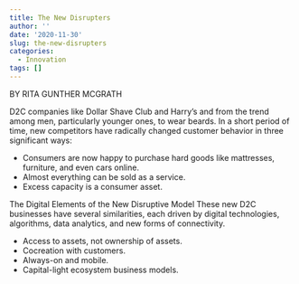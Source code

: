 ```yaml
---
title: The New Disrupters
author: ''
date: '2020-11-30'
slug: the-new-disrupters
categories:
  - Innovation
tags: []
---
```

BY RITA GUNTHER MCGRATH 

 D2C companies like Dollar Shave Club and Harry’s and from the trend among men, particularly younger ones, to wear beards. 
In a short period of time, new competitors have radically changed customer behavior in three significant ways: 

- Consumers are now happy to purchase hard goods like mattresses, furniture, and even cars online. 
- Almost everything can be sold as a service.  
- Excess capacity is a consumer asset.  

The Digital Elements of the New Disruptive Model These new D2C businesses have several similarities, each driven by digital technologies, algorithms, data analytics, and new forms of connectivity. 
- Access to assets, not ownership of assets. 
- Cocreation with customers.  
- Always-on and mobile. 
- Capital-light ecosystem business models. 
